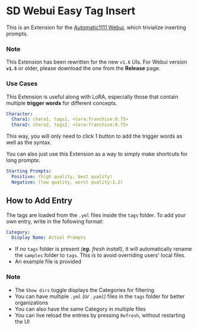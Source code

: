 ﻿# SD Webui Easy Tag Insert
This is an Extension for the [Automatic1111 Webui](https://github.com/AUTOMATIC1111/stable-diffusion-webui), which trivialize inserting prompts.

### Note
This Extension has been rewritten for the new `v1.6` UIs. For Webui version **`v1.5`** or older, please download the one from the **Release** page. 

### Use Cases
This Extension is useful along with LoRA, especially those that contain multiple **trigger words** for different concepts.
```yml
Character:
  Chara1: chara1, tags1, <lora:franchise:0.75>
  Chara2: chara2, tags2, <lora:franchise:0.75>
```
This way, you will only need to click 1 button to add the trigger words as well as the syntax.

You can also just use this Extension as a way to simply make shortcuts for long prompts:
```yml
Starting Prompts:
  Positive: (high quality, best quality)
  Negative: (low quality, worst quality:1.2)
```

## How to Add Entry
The tags are loaded from the `.yml` files inside the `tags` folder. To add your own entry, write in the following format:
```yml
Category:
  Display Name: Actual Prompts
```

- If no `tags` folder is present *(**eg.** fresh install)*, it will automatically rename the `samples` folder to `tags`. This is to avoid overriding users' local files.
- An example file is provided

### Note
- The `Show dirs` toggle displays the Categories for filtering
- You can have multiple `.yml` *(or `.yaml`)* files in the `tags` folder for better organizations
- You can also have the same Category in multiple files
- You can live reload the entries by pressing `Refresh`, without restarting the UI

